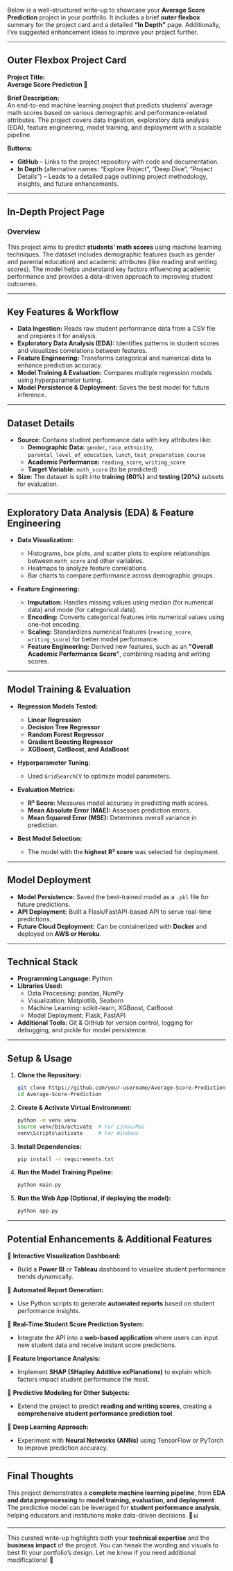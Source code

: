 Below is a well-structured write-up to showcase your **Average Score Prediction** project in your portfolio. It includes a brief **outer flexbox** summary for the project card and a detailed **“In Depth”** page. Additionally, I’ve suggested enhancement ideas to improve your project further.

---

## **Outer Flexbox Project Card**

**Project Title:**  
**Average Score Prediction 🚀**

**Brief Description:**  
An end-to-end machine learning project that predicts students’ average math scores based on various demographic and performance-related attributes. The project covers data ingestion, exploratory data analysis (EDA), feature engineering, model training, and deployment with a scalable pipeline.

**Buttons:**  
- **GitHub** – Links to the project repository with code and documentation.  
- **In Depth** (alternative names: “Explore Project”, “Deep Dive”, “Project Details”) – Leads to a detailed page outlining project methodology, insights, and future enhancements.

---

## **In-Depth Project Page**

### **Overview**  
This project aims to predict **students' math scores** using machine learning techniques. The dataset includes demographic features (such as gender and parental education) and academic attributes (like reading and writing scores). The model helps understand key factors influencing academic performance and provides a data-driven approach to improving student outcomes.

---

## **Key Features & Workflow**

- **Data Ingestion:** Reads raw student performance data from a CSV file and prepares it for analysis.
- **Exploratory Data Analysis (EDA):** Identifies patterns in student scores and visualizes correlations between features.
- **Feature Engineering:** Transforms categorical and numerical data to enhance prediction accuracy.
- **Model Training & Evaluation:** Compares multiple regression models using hyperparameter tuning.
- **Model Persistence & Deployment:** Saves the best model for future inference.

---

## **Dataset Details**  
- **Source:** Contains student performance data with key attributes like:
  - **Demographic Data:** `gender`, `race_ethnicity`, `parental_level_of_education`, `lunch`, `test_preparation_course`
  - **Academic Performance:** `reading_score`, `writing_score`
  - **Target Variable:** `math_score` (to be predicted)
- **Size:** The dataset is split into **training (80%)** and **testing (20%)** subsets for evaluation.

---

## **Exploratory Data Analysis (EDA) & Feature Engineering**

- **Data Visualization:**
  - Histograms, box plots, and scatter plots to explore relationships between `math_score` and other variables.
  - Heatmaps to analyze feature correlations.
  - Bar charts to compare performance across demographic groups.

- **Feature Engineering:**
  - **Imputation:** Handles missing values using median (for numerical data) and mode (for categorical data).
  - **Encoding:** Converts categorical features into numerical values using one-hot encoding.
  - **Scaling:** Standardizes numerical features (`reading_score`, `writing_score`) for better model performance.
  - **Feature Engineering:** Derived new features, such as an **"Overall Academic Performance Score"**, combining reading and writing scores.

---

## **Model Training & Evaluation**
- **Regression Models Tested:**
  - **Linear Regression**
  - **Decision Tree Regressor**
  - **Random Forest Regressor**
  - **Gradient Boosting Regressor**
  - **XGBoost, CatBoost, and AdaBoost**
  
- **Hyperparameter Tuning:**
  - Used `GridSearchCV` to optimize model parameters.
  
- **Evaluation Metrics:**
  - **R² Score:** Measures model accuracy in predicting math scores.
  - **Mean Absolute Error (MAE):** Assesses prediction errors.
  - **Mean Squared Error (MSE):** Determines overall variance in prediction.

- **Best Model Selection:**  
  - The model with the **highest R² score** was selected for deployment.

---

## **Model Deployment**
- **Model Persistence:** Saved the best-trained model as a `.pkl` file for future predictions.
- **API Deployment:** Built a Flask/FastAPI-based API to serve real-time predictions.
- **Future Cloud Deployment:** Can be containerized with **Docker** and deployed on **AWS or Heroku**.

---

## **Technical Stack**
- **Programming Language:** Python  
- **Libraries Used:**  
  - Data Processing: pandas, NumPy  
  - Visualization: Matplotlib, Seaborn  
  - Machine Learning: scikit-learn, XGBoost, CatBoost  
  - Model Deployment: Flask, FastAPI  
- **Additional Tools:** Git & GitHub for version control, logging for debugging, and pickle for model persistence.

---

## **Setup & Usage**

1. **Clone the Repository:**
   ```bash
   git clone https://github.com/your-username/Average-Score-Prediction.git
   cd Average-Score-Prediction
   ```

2. **Create & Activate Virtual Environment:**
   ```bash
   python -m venv venv
   source venv/bin/activate  # For Linux/Mac
   venv\Scripts\activate     # For Windows
   ```

3. **Install Dependencies:**
   ```bash
   pip install -r requirements.txt
   ```

4. **Run the Model Training Pipeline:**
   ```bash
   python main.py
   ```

5. **Run the Web App (Optional, if deploying the model):**
   ```bash
   python app.py
   ```

---

## **Potential Enhancements & Additional Features**

🔹 **Interactive Visualization Dashboard:**  
- Build a **Power BI** or **Tableau** dashboard to visualize student performance trends dynamically.  

🔹 **Automated Report Generation:**  
- Use Python scripts to generate **automated reports** based on student performance insights.  

🔹 **Real-Time Student Score Prediction System:**  
- Integrate the API into a **web-based application** where users can input new student data and receive instant score predictions.  

🔹 **Feature Importance Analysis:**  
- Implement **SHAP (SHapley Additive exPlanations)** to explain which factors impact student performance the most.  

🔹 **Predictive Modeling for Other Subjects:**  
- Extend the project to predict **reading and writing scores**, creating a **comprehensive student performance prediction tool**.  

🔹 **Deep Learning Approach:**  
- Experiment with **Neural Networks (ANNs)** using TensorFlow or PyTorch to improve prediction accuracy.  

---

## **Final Thoughts**
This project demonstrates a **complete machine learning pipeline**, from **EDA and data preprocessing** to **model training, evaluation, and deployment**. The predictive model can be leveraged for **student performance analysis**, helping educators and institutions make data-driven decisions. 🚀📊  

---

This curated write-up highlights both your **technical expertise** and the **business impact** of the project. You can tweak the wording and visuals to best fit your portfolio’s design. Let me know if you need additional modifications! 🚀